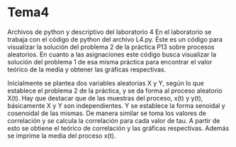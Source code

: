 # Tema4
Archivos de python y descriptivo del laboratorio 4
En el laboratorio se trabaja con el código de python del archivo L4.py. Éste es un código para visualizar la solución del problema 2 de la práctica P13 
sobre procesos aleatorios. En cuanto a las asignaciones este código busca visualizar la solución del problema 1 de esa misma práctica
para encontrar el valor teórico de la media y obtener las gráficas respectivas. 

Inicialmente se plantea dos variables aleatorias X y Y, según lo que establece el problema 2 de la práctica, y se
da forma al proceso aleatorio X(t). Hay que destacar que de las muestras del proceso, x(t) y y(t), básicamente X y Y son independientes. Y se establece la
forma senoidal y cosenoidal de las mismas. De manera similar se toma los valores de correlación y se calcula la correlación para cada valor de tau. A partir 
de esto se obtiene el teórico de correlación y las gráficas respectivas. Además se imprime la media del proceso x(t).


